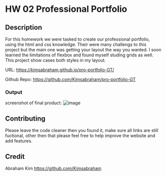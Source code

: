 # HW 02 Professional Portfolio

## Description

For this homework we were tasked to create our professional portfolio, using the html and css knowledge. Their were many challengs to this project but the main one was getting your layout the way you wanted. I soon learned the limitations of flexbox and found myself studing grids as well. This project show cases both styles in my layout.

URL: https://kimsabraham.github.io/pro-portfolio-GT/

Github Repo: https://github.com/Kimsabraham/pro-portfolio-GT

### Output

screenshot of final product:
![image](Assets\UpdatedPort.png)

## Contributing

Please leave the code cleaner then you found it, make sure all links are still fuctional, other then that please feel free to help improve the website and add features.

## Credit

Abraham Kim
https://github.com/Kimsabraham
